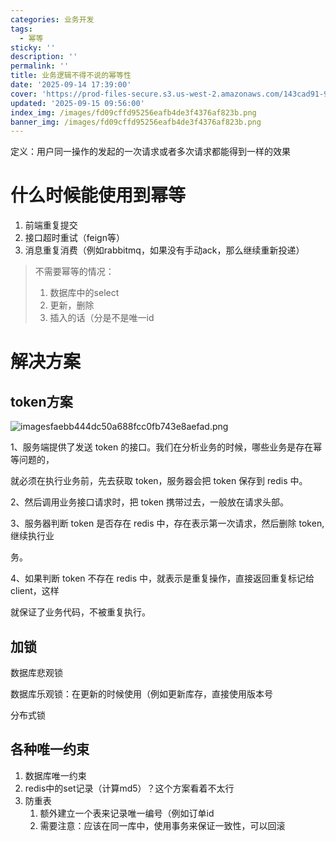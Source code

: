 ```yaml
---
categories: 业务开发
tags:
  - 幂等
sticky: ''
description: ''
permalink: ''
title: 业务逻辑不得不说的幂等性
date: '2025-09-14 17:39:00'
cover: 'https://prod-files-secure.s3.us-west-2.amazonaws.com/143cad91-961b-48b0-82dc-78fbb6eb5abe/24d85998-e308-4baa-87fa-8d48c6d92494/82673125_p0.png?X-Amz-Algorithm=AWS4-HMAC-SHA256&X-Amz-Content-Sha256=UNSIGNED-PAYLOAD&X-Amz-Credential=ASIAZI2LB466SV2TJGXB%2F20250919%2Fus-west-2%2Fs3%2Faws4_request&X-Amz-Date=20250919T200043Z&X-Amz-Expires=3600&X-Amz-Security-Token=IQoJb3JpZ2luX2VjEGQaCXVzLXdlc3QtMiJHMEUCIQCePKFNWJcCH7eTXLSYnkvLuLlJomyJtbVUEDCw7NX%2BhwIgdi8PdDsJBRsDVUrH3fBHsarkpZuptPZz3EYZ1F3AKlsqiAQI3f%2F%2F%2F%2F%2F%2F%2F%2F%2F%2FARAAGgw2Mzc0MjMxODM4MDUiDBcqcEUAze6JLkdo%2ByrcA%2BqU4bJOcSfHfxosOLfevMmfN9Z542CliQoqFDtImCWwC8OTDHiLKnIvMY6yn808xpZJFCs7jD2LuiBAN4FDO1fyrDq6uDcyuZNBhWEgwdM0mqMh8wLFbeWyYxeKHUNhbIPFdz6fj99MoGfIlKBkkXimmzflK6eP1ka0n7iJfNIrSz2qImS0hHx%2B4W8YIK4gSpP124JncMZNmAnwcpLeyFR9FCJbCz11ZO2g4Ui2LLZMBvpsw6RGk5rhe9qG3KvCC6CapxjPQYAURbnLX7F9DsLHTliJHmrnQRSGRJDdnxcEi%2BEwjrIAaa7rAHTOjhbcS5bty0%2FTRtECIRWKF%2BWUw4yxnRJp%2F5MIXUGKAKr8iJZ4CzBQQEN4b%2FPQsIiugKWUUhdasTMjGqI7hkBaeLzWlrKVVrYU%2FMX7eC9xMFd8Dl8PpwGWvuIACdwM%2BL0cEoHPFoeIg0ss6YB5GNDUI%2BVVVxlVQbiGzHht4SGsX4WyyittnhE1%2FbHSW5xK7dGvZ0J8xUGiEHb0uI%2FkOznvmMqPpq%2B8bpQMoktam199IrhjVSNE32gt4yMiXJQ8MgqpBZDUMOCJNEHHb%2BrRibTINrkJyyurAFq%2FJUFj041bgoPqXrA8pzPFWyQ%2B7o2NyxYgMJDjtsYGOqUBiK8jtQOFWhIwm8yPK3KzyfoGI%2FdiAhCRZcoovF6vYvJloApEp5Sw181eDNt0WCDl5vw9a%2FqtUkEGIS9jckDVXWvvY%2BP%2FwHZRonOwV%2BVTnnIHhzWkAc%2F%2FHbfHkTMmAUfP397nqfAUTcaKRB4mffbVijQbpAdaH56eOUXZowUhFaC3lhIVDY2r2jbphSoA6qvdYpZ4Ab5ssU8obTwiAtY6mmFU3GZw&X-Amz-Signature=58d7358181dc012d48f5ef95c3c9e368168966816c02bc0426dc9a4d5a4750b1&X-Amz-SignedHeaders=host&x-amz-checksum-mode=ENABLED&x-id=GetObject'
updated: '2025-09-15 09:56:00'
index_img: /images/fd09cffd95256eafb4de3f4376af823b.png
banner_img: /images/fd09cffd95256eafb4de3f4376af823b.png
---
```


定义：用户同一操作的发起的一次请求或者多次请求都能得到一样的效果


# 什么时候能使用到幂等

1. 前端重复提交
2. 接口超时重试（feign等）
3. 消息重复消费（例如rabbitmq，如果没有手动ack，那么继续重新投递）
> 不需要幂等的情况：
> 1. 数据库中的select
> 2. 更新，删除
> 3. 插入的话（分是不是唯一id
>

# 解决方案


## token方案


![imagesfaebb444dc50a688fcc0fb743e8aefad.png](/images/d884a09f539819a2e9e4fb24c2a4a18a.png)


1、服务端提供了发送 token 的接口。我们在分析业务的时候，哪些业务是存在幂等问题的，


就必须在执行业务前，先去获取 token，服务器会把 token 保存到 redis 中。


2、然后调用业务接口请求时，把 token 携带过去，一般放在请求头部。


3、服务器判断 token 是否存在 redis 中，存在表示第一次请求，然后删除 token,继续执行业


务。


4、如果判断 token 不存在 redis 中，就表示是重复操作，直接返回重复标记给 client，这样


就保证了业务代码，不被重复执行。


## 加锁


数据库悲观锁


数据库乐观锁：在更新的时候使用（例如更新库存，直接使用版本号


分布式锁


## 各种唯一约束

1. 数据库唯一约束
2. redis中的set记录（计算md5）？这个方案看着不太行
3. 防重表
    1. 额外建立一个表来记录唯一编号（例如订单id
    2. 需要注意：应该在同一库中，使用事务来保证一致性，可以回滚
